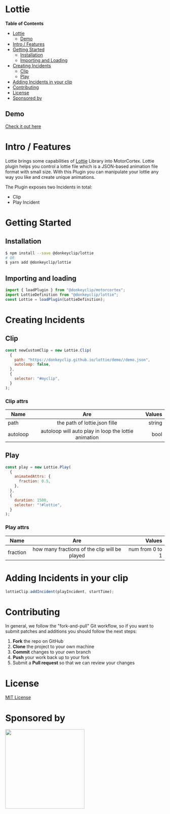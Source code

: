 # Lottie

**Table of Contents**

- [Lottie](#lottie)
  - [Demo](#demo)
- [Intro / Features](#intro--features)
- [Getting Started](#getting-started)
  - [Installation](#installation)
  - [Importing and Loading](#importing-and-loading)
- [Creating Incidents](#creating-incidents)
  - [Clip](#clip)
  - [Play](#play)
- [Adding Incidents in your clip](#adding-incidents-in-your-clip)
- [Contributing](#contributing)
- [License](#license)
- [Sponsored by](#sponsored-by)

## Demo

[Check it out here](https://donkeyclip.github.io/lottie/demo/)

# Intro / Features
Lottie brings some capabilities of [Lottie](http://airbnb.io/lottie/#/) Library into MotorCortex.
Lottie plugin helps you control a lottie file which is a JSON-based animation file format with small size. With this Plugin you can manipulate your lottie any way you like and create unique animations.

The Plugin exposes two Incidents in total:
* Clip
* Play Incident

# Getting Started

## Installation

```bash
$ npm install --save @donkeyclip/lottie
# OR
$ yarn add @donkeyclip/lottie
```

## Importing and loading

```javascript
import { loadPlugin } from "@donkeyclip/motorcortex";
import LottieDefinition from "@donkeyclip/lottie";
const Lottie = loadPlugin(LottieDefinition);
```
# Creating Incidents

## Clip

```javascript
const newCustomClip = new Lottie.Clip(
  {
    path: "https://donkeyclip.github.io/lottie/demo//demo.json",
    autoloop: false,
  },
  {
    selector: "#myclip",
  }
);
```

### Clip attrs

| Name     |                         Are                          | Values |
| -------- | :--------------------------------------------------: | -----: |
| path     |            the path of lottie.json fille             | string |
| autoloop | autoloop will auto play in loop the lottie animation |   bool |

## Play

```javascript
const play = new Lottie.Play(
  {
    animatedAttrs: {
      fraction: 0.5,
    },
  },
  {
    duration: 1500,
    selector: "!#lottie",
  }
);
```

### Play attrs

| Name     |                      Are                      |          Values |
| -------- | :-------------------------------------------: | --------------: |
| fraction | how many fractions of the clip will be played | num from 0 to 1 |

# Adding Incidents in your clip

```javascript
lottieClip.addIncident(playIncident, startTime);
```

# Contributing 

In general, we follow the "fork-and-pull" Git workflow, so if you want to submit patches and additions you should follow the next steps:
1.	**Fork** the repo on GitHub
2.	**Clone** the project to your own machine
3.	**Commit** changes to your own branch
4.	**Push** your work back up to your fork
5.	Submit a **Pull request** so that we can review your changes

# License

[MIT License](https://opensource.org/licenses/MIT)

# Sponsored by
[<img src="https://presskit.donkeyclip.com/logos/donkey%20clip%20logo.svg" width=250></img>](https://donkeyclip.com)
